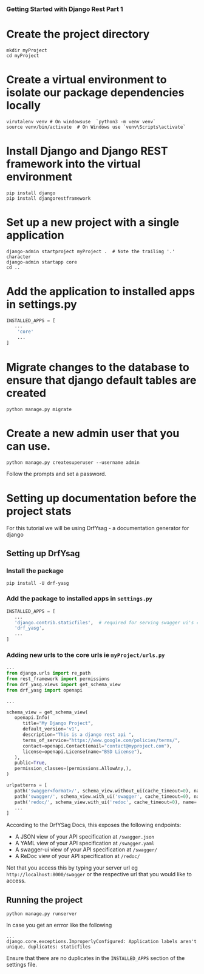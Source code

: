 ### Getting Started with Django Rest Part 1
# Create the project directory
```
mkdir myProject
cd myProject
```

# Create a virtual environment to isolate our package dependencies locally
```
virutalenv venv # On windowsuse  `python3 -m venv venv`
source venv/bin/activate  # On Windows use `venv\Scripts\activate`
```
# Install Django and Django REST framework into the virtual environment
```
pip install django
pip install djangorestframework
```
# Set up a new project with a single application
```
django-admin startproject myProject .  # Note the trailing '.' character
django-admin startapp core
cd ..
```
# Add the application to installed apps in settings.py
```python
INSTALLED_APPS = [
   ...
    'core'
    ...
]
```

# Migrate changes to the database to ensure that django default tables are created
```
python manage.py migrate
```

# Create a new admin user that you can use.
```
python manage.py createsuperuser --username admin

```

Follow the prompts and set a password. 


# Setting up documentation before the project stats

For this tutorial we will be using DrfYsag - a documentation generator for django

## Setting up DrfYsag
### Install the package
```
pip install -U drf-yasg

```

### Add the package to installed apps in `settings.py`

```python 
INSTALLED_APPS = [
   ...
   'django.contrib.staticfiles',  # required for serving swagger ui's css/js files
   'drf_yasg',
   ...
]
```

### Adding new urls to the core urls ie `myProject/urls.py`

```python
...
from django.urls import re_path
from rest_framework import permissions
from drf_yasg.views import get_schema_view
from drf_yasg import openapi

...

schema_view = get_schema_view(
   openapi.Info(
      title="My Django Project",
      default_version='v1',
      description="This is a django rest api ",
      terms_of_service="https://www.google.com/policies/terms/",
      contact=openapi.Contact(email="contact@myproject.com"),
      license=openapi.License(name="BSD License"),
   ),
   public=True,
   permission_classes=(permissions.AllowAny,),
)

urlpatterns = [
   path('swagger<format>/', schema_view.without_ui(cache_timeout=0), name='schema-json'),
   path('swagger/', schema_view.with_ui('swagger', cache_timeout=0), name='schema-swagger-ui'),
   path('redoc/', schema_view.with_ui('redoc', cache_timeout=0), name='schema-redoc'),
   ...
]

```

According to the DrfYSag Docs, this exposes the following endpoints:


- A JSON view of your API specification at `/swagger.json`
- A YAML view of your API specification at `/swagger.yaml`
- A swagger-ui view of your API specification at `/swagger/`
- A ReDoc view of your API specification at `/redoc/`

Not that you access this by typing your server url eg `http://localhost:8000/swagger` or the respective url that you would like to access.


## Running the project
```
python manage.py runserver
```

In case you get an errror like the following

```
...
django.core.exceptions.ImproperlyConfigured: Application labels aren't unique, duplicates: staticfiles
```

Ensure that there are no duplicates in the `INSTALLED_APPS` section of the settings file.



